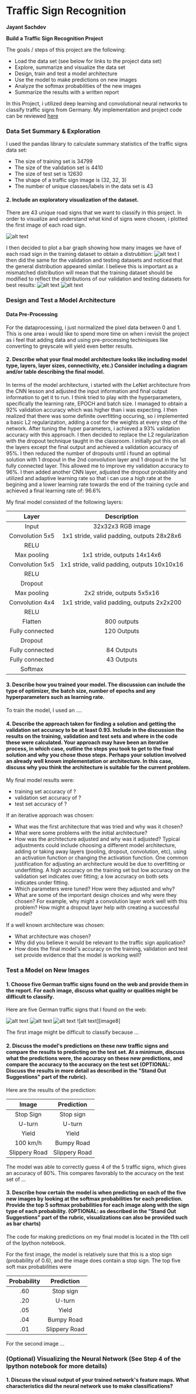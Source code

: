 # **Traffic Sign Recognition** 
**Jayant Sachdev**

**Build a Traffic Sign Recognition Project**

The goals / steps of this project are the following:
* Load the data set (see below for links to the project data set)
* Explore, summarize and visualize the data set
* Design, train and test a model architecture
* Use the model to make predictions on new images
* Analyze the softmax probabilities of the new images
* Summarize the results with a written report


[//]: # (Image References)

[image1]: ./results/LoadImages.png "LoadImages"
[image2]: ./results/TrainingDist.png "Distribution of Training Dataset"
[image3]: ./results/ValidDist.png "Distribution of Validation Dataset"
[image4]: ./results/TestingDist.png "Distribution of Testing Dataset"
[image5]: ./results/Training_ValidationHistory.png "Graph of Training and Validation Accuracy through each EPOCH of Training"
[image6]: ./results/German_Traffic_Signs.png "German Traffic Signs"
[image7]: ./results/PerformanceofNN.png "Performance of the Final Trained Network"


In this Project, i utilized deep learning and convolutional neural networks to classify traffic signs from Germany. My implementation and project code can be reviewed [here](https://github.com/JSachdev92/TrafficSignClassifier/blob/master/CarND-Traffic-Sign-Classifier-Project/Traffic_Sign_Classifier.ipynb)

### Data Set Summary & Exploration

I used the pandas library to calculate summary statistics of the traffic
signs data set:

* The size of training set is 34799
* The size of the validation set is 4410
* The size of test set is 12630
* The shape of a traffic sign image is (32, 32, 3)
* The number of unique classes/labels in the data set is 43

#### 2. Include an exploratory visualization of the dataset.

There are 43 unique road signs that we want to classify in this project. In order to visualize and understand what kind of signs were chosen, i plotted the first image of each road sign. 

![alt text][image1]

I then decided to plot a bar graph showing how many images we have of each road sign in the training dataset to obtain a distrubition:
![alt text][image2]
I then did the same for the validation and testing datasets and noticed that the general distribution appeared similar. I believe this is important as a mismatched distribution will mean that the training dataset should be modified to reflect the distributions of our validation and testing datasets for best results:
![alt text][image3]
![alt text][image4]

### Design and Test a Model Architecture

#### Data Pre-Processing 


For the dataprocessing, i just normalized the pixel data between 0 and 1. This is one area i would like to spend more time on when i revisit the project as i feel that adding data and using pre-processing techiniques like converting to greyscale will yield even better results. 


#### 2. Describe what your final model architecture looks like including model type, layers, layer sizes, connectivity, etc.) Consider including a diagram and/or table describing the final model.

In terms of the model architecture, i started with the LeNet architecture from the CNN lesson and adjusted the input information and final output information to get it to run. I think tried to play with the hyperparameters, specifically the learning rate, EPOCH and batch size. I managed to obtain a 92% validation accuracy which was higher than i was expecting. I then realized that there was some definite overfitting occuring, so i implemented a basic L2 regularization, adding a cost for the weights at every step of the network. After tuning the hyper parameters, i achieved a 93% validation accuracy with this approach. I then decided to replace the L2 regularization with the dropout technique taught in the classroom. I initially put this on all the layers except the final output and achieved a validation accuracy of 95%. 
I then reduced the number of dropouts until i found an optimal solution with 1 dropout in the 2nd convolution layer and  1 dropout in the 1st fully connected layer. This allowed me to improve my validation accuracy to 96%.
I then added another CNN layer, adjusted the dropout probability and utilized and adaptive learning rate so that i can use a high rate at the begining and a lower learning rate towards the end of the training cycle and achieved a final learning rate of: 96.6%

My final model consisted of the following layers:

| Layer         		|     Description	        					| 
|:---------------------:|:---------------------------------------------:| 
| Input         		| 32x32x3 RGB image   							| 
| Convolution 5x5     	| 1x1 stride, valid padding, outputs 28x28x6 	|
| RELU					|												|
| Max pooling	      	| 1x1 stride,  outputs 14x14x6|
| Convolution 5x5	    | 1x1 stride, valid padding, outputs 10x10x16|
| RELU					|												|
| Dropout		|												|
| Max pooling	      	| 2x2 stride,  outputs 5x5x16 |
| Convolution 4x4	    | 1x1 stride, valid padding, outputs 2x2x200|
| RELU					|												|
| Flatten					|	800 outputs	|
| Fully connected		| 120 Outputs	|
| Dropout		|												|
| Fully connected		| 84 Outputs	|
| Fully connected		| 43 Outputs	|
| Softmax				|         									|

 


#### 3. Describe how you trained your model. The discussion can include the type of optimizer, the batch size, number of epochs and any hyperparameters such as learning rate.

To train the model, I used an ....

#### 4. Describe the approach taken for finding a solution and getting the validation set accuracy to be at least 0.93. Include in the discussion the results on the training, validation and test sets and where in the code these were calculated. Your approach may have been an iterative process, in which case, outline the steps you took to get to the final solution and why you chose those steps. Perhaps your solution involved an already well known implementation or architecture. In this case, discuss why you think the architecture is suitable for the current problem.

My final model results were:
* training set accuracy of ?
* validation set accuracy of ? 
* test set accuracy of ?

If an iterative approach was chosen:
* What was the first architecture that was tried and why was it chosen?
* What were some problems with the initial architecture?
* How was the architecture adjusted and why was it adjusted? Typical adjustments could include choosing a different model architecture, adding or taking away layers (pooling, dropout, convolution, etc), using an activation function or changing the activation function. One common justification for adjusting an architecture would be due to overfitting or underfitting. A high accuracy on the training set but low accuracy on the validation set indicates over fitting; a low accuracy on both sets indicates under fitting.
* Which parameters were tuned? How were they adjusted and why?
* What are some of the important design choices and why were they chosen? For example, why might a convolution layer work well with this problem? How might a dropout layer help with creating a successful model?

If a well known architecture was chosen:
* What architecture was chosen?
* Why did you believe it would be relevant to the traffic sign application?
* How does the final model's accuracy on the training, validation and test set provide evidence that the model is working well?
 

### Test a Model on New Images

#### 1. Choose five German traffic signs found on the web and provide them in the report. For each image, discuss what quality or qualities might be difficult to classify.

Here are five German traffic signs that I found on the web:

 ![alt text][image5] ![alt text][image6] 
![alt text][image7] ![alt text][image8]

The first image might be difficult to classify because ...

#### 2. Discuss the model's predictions on these new traffic signs and compare the results to predicting on the test set. At a minimum, discuss what the predictions were, the accuracy on these new predictions, and compare the accuracy to the accuracy on the test set (OPTIONAL: Discuss the results in more detail as described in the "Stand Out Suggestions" part of the rubric).

Here are the results of the prediction:

| Image			        |     Prediction	        					| 
|:---------------------:|:---------------------------------------------:| 
| Stop Sign      		| Stop sign   									| 
| U-turn     			| U-turn 										|
| Yield					| Yield											|
| 100 km/h	      		| Bumpy Road					 				|
| Slippery Road			| Slippery Road      							|


The model was able to correctly guess 4 of the 5 traffic signs, which gives an accuracy of 80%. This compares favorably to the accuracy on the test set of ...

#### 3. Describe how certain the model is when predicting on each of the five new images by looking at the softmax probabilities for each prediction. Provide the top 5 softmax probabilities for each image along with the sign type of each probability. (OPTIONAL: as described in the "Stand Out Suggestions" part of the rubric, visualizations can also be provided such as bar charts)

The code for making predictions on my final model is located in the 11th cell of the Ipython notebook.

For the first image, the model is relatively sure that this is a stop sign (probability of 0.6), and the image does contain a stop sign. The top five soft max probabilities were

| Probability         	|     Prediction	        					| 
|:---------------------:|:---------------------------------------------:| 
| .60         			| Stop sign   									| 
| .20     				| U-turn 										|
| .05					| Yield											|
| .04	      			| Bumpy Road					 				|
| .01				    | Slippery Road      							|


For the second image ... 

### (Optional) Visualizing the Neural Network (See Step 4 of the Ipython notebook for more details)
#### 1. Discuss the visual output of your trained network's feature maps. What characteristics did the neural network use to make classifications?


